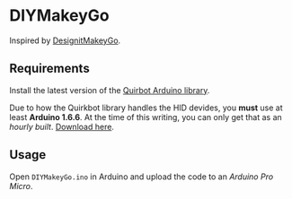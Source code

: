 # DIYMakeyGo
Inspired by [DesignitMakeyGo](https://github.com/murilopolese/DesignitMakeyGo).

## Requirements
Install the latest version of the [Quirbot Arduino library](https://github.com/Quirkbot/QuirkbotArduinoLibrary/releases).

Due to how the Quirkbot library handles the HID devides, you **must** use at least **Arduino 1.6.6**. At the time of this writing, you can only get that as an *hourly built*. [Download here](https://www.arduino.cc/en/Main/Software).

## Usage

Open ``DIYMakeyGo.ino`` in Arduino and upload the code to an *Arduino Pro Micro*. 
